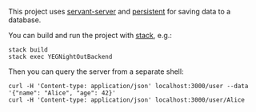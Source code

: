This project uses
[servant-server](http://haskell-servant.readthedocs.io/) and
[persistent](https://www.stackage.org/package/persistent) for saving data to a database.

You can build and run the project with [stack](http://haskellstack.org/), e.g.:

```shell
stack build
stack exec YEGNightOutBackend
```

Then you can query the server from a separate shell:

```shell
curl -H 'Content-type: application/json' localhost:3000/user --data '{"name": "Alice", "age": 42}'
curl -H 'Content-type: application/json' localhost:3000/user/Alice
```
